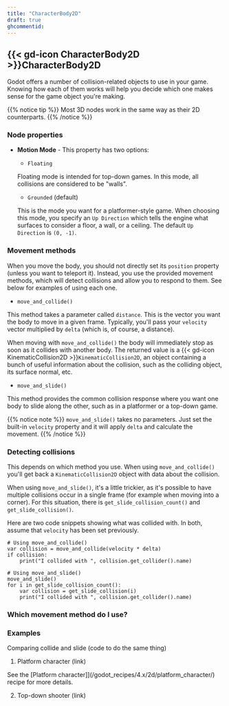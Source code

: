 ```yaml
---
title: "CharacterBody2D"
draft: true
ghcommentid:
---
```


## {{< gd-icon CharacterBody2D >}}CharacterBody2D

Godot offers a number of collision-related objects to use in your game. Knowing how each of them works will help you decide which one makes sense for the game object you're making.

{{% notice tip %}}
Most 3D nodes work in the same way as their 2D counterparts.
{{% /notice %}}

### Node properties

* **Motion Mode** - This property has two options:

    * `Floating`

    Floating mode is intended for top-down games. In this mode, all collisions are considered to be "walls".

    * `Grounded` (default)

    This is the mode you want for a platformer-style game. When choosing this mode, you specify an `Up Direction` which tells the engine what surfaces to consider a floor, a wall, or a ceiling. The default `Up Direction` is `(0, -1)`.


### Movement methods

When you move the body, you should not directly set its `position` property (unless you want to teleport it). Instead, you use the provided movement methods, which will detect collisions and allow you to respond to them. See below for examples of using each one.

* `move_and_collide()`

This method takes a parameter called `distance`. This is the vector you want the body to move in a given frame. Typically, you'll pass your `velocity` vector multiplied by `delta` (which is, of course, a distance).

When moving with `move_and_collide()` the body will immediately stop as soon as it collides with another body. The returned value is a {{< gd-icon KinematicCollision2D >}}`KinematicCollision2D`, an object containing a bunch of useful information about the collision, such as the colliding object, its surface normal, etc.

* `move_and_slide()`

This method provides the common collision response where you want one body to slide along the other, such as in a platformer or a top-down game.

{{% notice note %}}
`move_and_slide()` takes no parameters. Just set the built-in `velocity` property and it will apply `delta` and calculate the movement.
{{% /notice %}}

### Detecting collisions

This depends on which method you use. When using `move_and_collide()` you'll get back a `KinematicCollision2D` object with data about the collision.

When using `move_and_slide()`, it's a little trickier, as it's possible to have multiple collisions occur in a single frame (for example when moving into a corner). For this situation, there is `get_slide_collision_count()` and `get_slide_collision()`.

Here are two code snippets showing what was collided with. In both, assume that `velocity` has been set previously.

```gdscript
# Using move_and_collide()
var collision = move_and_collide(velocity * delta)
if collision:
    print("I collided with ", collision.get_collider().name)

# Using move_and_slide()
move_and_slide()
for i in get_slide_collision_count():
    var collision = get_slide_collision(i)
    print("I collided with ", collision.get_collider().name)
```

### Which movement method do I use?

### Examples

Comparing collide and slide (code to do the same thing)

1. Platform character (link)

See the [Platform character]](/godot_recipes/4.x/2d/platform_character/) recipe for more details.

2. Top-down shooter (link)
